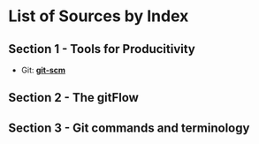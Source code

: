 # List of Sources by Index

## Section 1 - Tools for Producitivity
* Git: **[git-scm](https://git-scm.com/book/en/v2)**
## Section 2 - The gitFlow

## Section 3 - Git commands and terminology